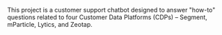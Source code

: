 This project is a customer support chatbot designed to answer "how-to" questions related to four Customer Data Platforms (CDPs) – Segment, mParticle, Lytics, and Zeotap.
